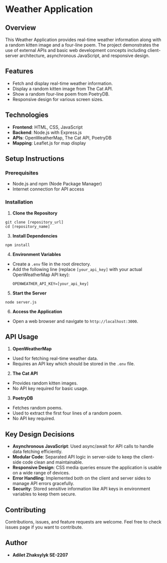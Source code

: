 # Weather Application

## Overview
This Weather Application provides real-time weather information along with a random kitten image and a four-line poem. The project demonstrates the use of external APIs and basic web development concepts including client-server architecture, asynchronous JavaScript, and responsive design.

## Features
- Fetch and display real-time weather information.
- Display a random kitten image from The Cat API.
- Show a random four-line poem from PoetryDB.
- Responsive design for various screen sizes.

## Technologies
- **Frontend**: HTML, CSS, JavaScript
- **Backend**: Node.js with Express.js
- **APIs**: OpenWeatherMap, The Cat API, PoetryDB
- **Mapping**: Leaflet.js for map display

## Setup Instructions

### Prerequisites
- Node.js and npm (Node Package Manager)
- Internet connection for API access

### Installation
1. **Clone the Repository**
```
git clone [repository_url]
cd [repository_name]
```
3. **Install Dependencies**
```
npm install
```
4. **Environment Variables**
- Create a `.env` file in the root directory.
- Add the following line (replace `[your_api_key]` with your actual OpenWeatherMap API key):
  ```
  OPENWEATHER_API_KEY=[your_api_key]
  ```

5. **Start the Server**
```
node server.js
```
6. **Access the Application**
- Open a web browser and navigate to `http://localhost:3000`.

## API Usage

1. **OpenWeatherMap**
- Used for fetching real-time weather data.
- Requires an API key which should be stored in the `.env` file.

2. **The Cat API**
- Provides random kitten images.
- No API key required for basic usage.

3. **PoetryDB**
- Fetches random poems.
- Used to extract the first four lines of a random poem.
- No API key required.

## Key Design Decisions

- **Asynchronous JavaScript**: Used async/await for API calls to handle data fetching efficiently.
- **Modular Code**: Separated API logic in server-side to keep the client-side code clean and maintainable.
- **Responsive Design**: CSS media queries ensure the application is usable on a wide range of devices.
- **Error Handling**: Implemented both on the client and server sides to manage API errors gracefully.
- **Security**: Stored sensitive information like API keys in environment variables to keep them secure.

## Contributing
Contributions, issues, and feature requests are welcome. Feel free to check issues page if you want to contribute.

## Author
- **Adilet Zhaksylyk SE-2207**
